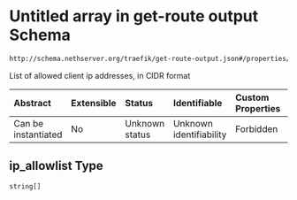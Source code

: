 # Untitled array in get-route output Schema

```txt
http://schema.nethserver.org/traefik/get-route-output.json#/properties/ip_allowlist
```

List of allowed client ip addresses, in CIDR format

| Abstract            | Extensible | Status         | Identifiable            | Custom Properties | Additional Properties | Access Restrictions | Defined In                                                                      |
| :------------------ | :--------- | :------------- | :---------------------- | :---------------- | :-------------------- | :------------------ | :------------------------------------------------------------------------------ |
| Can be instantiated | No         | Unknown status | Unknown identifiability | Forbidden         | Allowed               | none                | [get-route-output.json\*](traefik/get-route-output.json "open original schema") |

## ip\_allowlist Type

`string[]`
